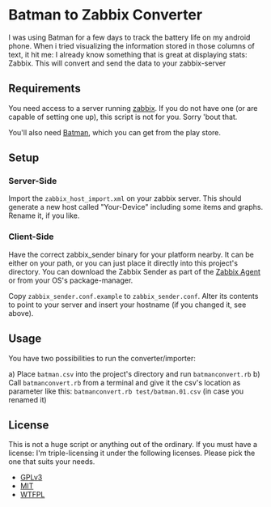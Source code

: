 # Batman to Zabbix Converter

I was using Batman for a few days to track the battery life on my android phone. When i tried visualizing the information stored in those columns of text, it hit me: I already know something that is great at displaying stats: Zabbix. This will convert and send the data to your zabbix-server

## Requirements

You need access to a server running [zabbix](http://www.zabbix.com/). If you do not have one (or are capable of setting one up), this script is not for you. Sorry 'bout that.

You'll also need [Batman](https://play.google.com/store/apps/details?id=com.voss.batman), which you can get from the play store.

## Setup

### Server-Side

Import the `zabbix_host_import.xml` on your zabbix server. This should generate a new host called "Your-Device" including some items and graphs. Rename it, if you like.

### Client-Side

Have the correct zabbix_sender binary for your platform nearby. It can be either on your path, or you can just place it directly into this project's directory. You can download the Zabbix Sender as part of the [Zabbix Agent](http://www.zabbix.com/download.php) or from your OS's package-manager.

Copy `zabbix_sender.conf.example` to `zabbix_sender.conf`. Alter its contents to point to your server and insert your hostname (if you changed it, see above).

## Usage

You have two possibilities to run the converter/importer:

a) Place `batman.csv` into the project's directory and run `batmanconvert.rb`
b) Call `batmanconvert.rb` from a terminal and give it the csv's location as parameter like this: `batmanconvert.rb test/batman.01.csv` (in case you renamed it)

## License

This is not a huge script or anything out of the ordinary. If you must have a license: I'm triple-licensing it under the following licenses. Please pick the one that suits your needs.

* [GPLv3](http://www.gnu.org/copyleft/gpl.html)
* [MIT](http://opensource.org/licenses/MIT)
* [WTFPL](http://sam.zoy.org/wtfpl/)

